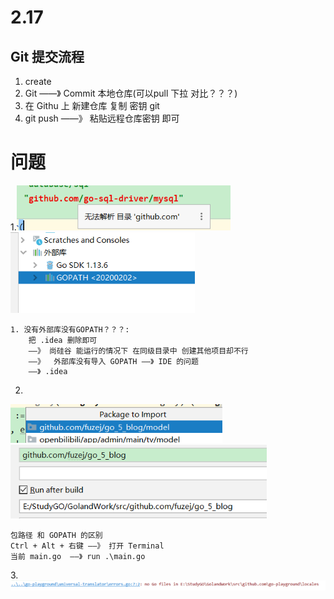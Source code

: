 # 2.17

## Git 提交流程 
1.  create
2.  Git ——》 Commit 本地仓库(可以pull 下拉 对比？？？)
3.  在 Githu 上 新建仓库 复制 密钥 git
4.  git push ——》 粘贴远程仓库密钥 即可
# 问题
1.![](.日志_images/15c4b949.png)
![](.日志_images/202de4f0.png)

    1. 没有外部库没有GOPATH？？？:
        把 .idea 删除即可 
        ——》 尚硅谷 能运行的情况下 在同级目录中 创建其他项目却不行
        ——》  外部库没有导入 GOPATH ——》 IDE 的问题
        ——》 .idea
2.
![](.日志_images/9764e4e5.png)
![](.日志_images/fd85fb84.png)

    包路径 和 GOPATH 的区别 
    Ctrl + Alt + 右键 ——》 打开 Terminal
    当前 main.go  ——》 run .\main.go
3.![](.日志_images/91ad4ee3.png)